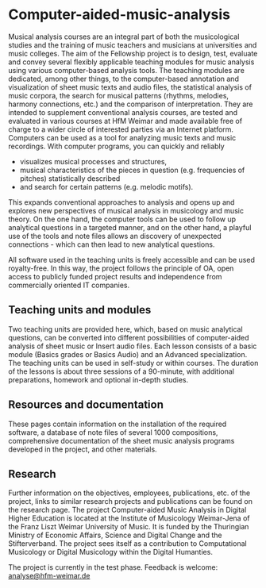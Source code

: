 # Computer-aided-music-analysis

Musical analysis courses are an integral part of both the musicological studies and the training of music teachers and musicians at universities and music colleges. The aim of the Fellowship project is to design, test, evaluate and convey several flexibly applicable teaching modules for music analysis using various computer-based analysis tools. The teaching modules are dedicated, among other things, to the computer-based annotation and visualization of sheet music texts and audio files, the statistical analysis of music corpora, the search for musical patterns (rhythms, melodies, harmony connections, etc.) and the comparison of interpretation. They are intended to supplement conventional analysis courses, are tested and evaluated in various courses at HfM Weimar and made available free of charge to a wider circle of interested parties via an Internet platform. Computers can be used as a tool for analyzing music texts and music recordings. With computer programs, you can quickly and reliably

* visualizes musical processes and structures,
* musical characteristics of the pieces in question (e.g. frequencies of pitches) statistically described 
* and search for certain patterns (e.g. melodic motifs).

This expands conventional approaches to analysis and opens up and explores new perspectives of musical analysis in musicology and music theory. On the one hand, the computer tools can be used to follow up analytical questions in a targeted manner, and on the other hand, a playful use of the tools and note files allows an discovery of unexpected connections - which can then lead to new analytical questions.

All software used in the teaching units is freely accessible and can be used royalty-free. In this way, the project follows the principle of OA, open access to publicly funded project results and independence from commercially oriented IT companies.

## Teaching units and modules

Two teaching units are provided here, which, based on music analytical questions, can be converted into different possibilities of computer-aided analysis of sheet music or Insert audio files. Each lesson consists of a basic module (Basics grades or Basics Audio) and an Advanced specialization. The teaching units can be used in self-study or within courses. The duration of the lessons is about three sessions of a 90-minute, with additional preparations, homework and optional in-depth studies.

## Resources and documentation

These pages contain information on the installation of the required software, a database of note files of several 1000 compositions, comprehensive documentation of the sheet music analysis programs developed in the project, and other materials.

## Research

Further information on the objectives, employees, publications, etc. of the project, links to similar research projects and publications can be found on the research page. The project Computer-aided Music Analysis in Digital Higher Education is located at the Institute of Musicology Weimar-Jena of the Franz Liszt Weimar University of Music. It is funded by the Thuringian Ministry of Economic Affairs, Science and Digital Change and the Stifterverband. The project sees itself as a contribution to Computational Musicology or Digital Musicology within the Digital Humanties.

The project is currently in the test phase. Feedback is welcome: analyse@hfm-weimar.de
